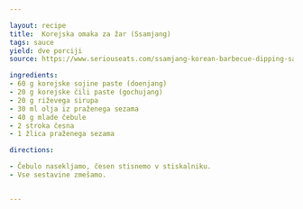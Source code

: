 ```yaml
---

layout: recipe
title:  Korejska omaka za žar (Ssamjang)
tags: sauce
yield: dve porciji
source: https://www.seriouseats.com/ssamjang-korean-barbecue-dipping-sauce

ingredients:
- 60 g korejske sojine paste (doenjang)
- 20 g korejske čili paste (gochujang)
- 20 g riževega sirupa
- 30 ml olja iz praženega sezama
- 40 g mlade čebule
- 2 stroka česna
- 1 žlica praženega sezama

directions:

- Čebulo nasekljamo, česen stisnemo v stiskalniku.
- Vse sestavine zmešamo.


---
```


